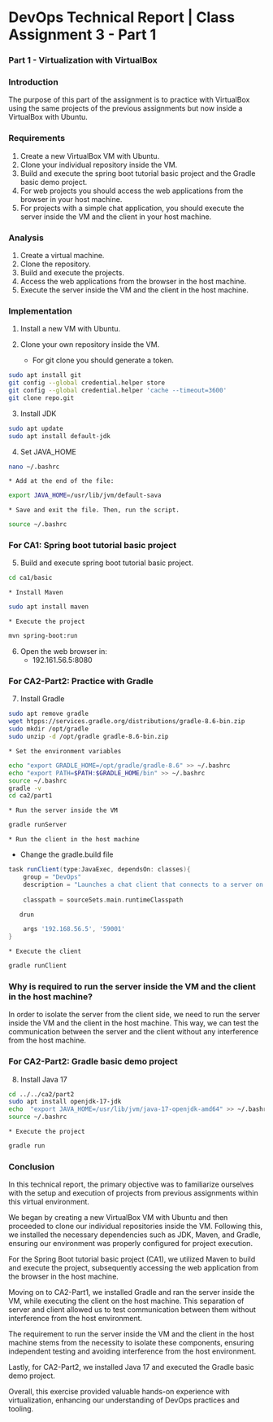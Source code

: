 # DevOps Technical Report | Class Assignment 3 - Part 1

### Part 1 - Virtualization with VirtualBox

### Introduction

The purpose of this part of the assignment is to practice with VirtualBox using the same projects of the previous assignments but now inside a VirtualBox with Ubuntu.

### Requirements
1. Create a new VirtualBox VM with Ubuntu.
2. Clone your individual repository inside the VM.
3. Build and execute the spring boot tutorial basic project and the Gradle basic demo project.
4. For web projects you should access the web applications from the browser in your host machine.
5. For projects with a simple chat application, you should execute the server inside the VM and the client in your host machine.

### Analysis
1. Create a virtual machine.
2. Clone the repository.
3. Build and execute the projects.
4. Access the web applications from the browser in the host machine.
5. Execute the server inside the VM and the client in the host machine.

### Implementation
1. Install a new VM with Ubuntu.

2. Clone your own repository inside the VM.
   * For git clone you should generate a token.

```bash
sudo apt install git
git config --global credential.helper store
git config --global credential.helper 'cache --timeout=3600'
git clone repo.git
```

3. Install JDK

```bash
sudo apt update
sudo apt install default-jdk
```
4. Set JAVA_HOME

```bash
nano ~/.bashrc
```
    * Add at the end of the file:
```bash
export JAVA_HOME=/usr/lib/jvm/default-sava
```
    * Save and exit the file. Then, run the script.
```bash
source ~/.bashrc
```
### For CA1: Spring boot tutorial basic project

5. Build and execute spring boot tutorial basic project.

```bash
cd ca1/basic
````
    * Install Maven
```bash
sudo apt install maven
```
    * Execute the project
```bash
mvn spring-boot:run
```

6. Open the web browser in:
    * 192.161.56.5:8080

### For CA2-Part2: Practice with Gradle

7. Install Gradle

```bash
sudo apt remove gradle
wget htpps://services.gradle.org/distributions/gradle-8.6-bin.zip
sudo mkdir /opt/gradle
sudo unzip -d /opt/gradle gradle-8.6-bin.zip
```
    * Set the environment variables
```bash
echo "export GRADLE_HOME=/opt/gradle/gradle-8.6" >> ~/.bashrc
echo "export PATH=$PATH:$GRADLE_HOME/bin" >> ~/.bashrc
source ~/.bashrc
gradle -v
cd ca2/part1
```
    * Run the server inside the VM
```bash
gradle runServer
```
    * Run the client in the host machine
* Change the gradle.build file
```gradle
task runClient(type:JavaExec, dependsOn: classes){
    group = "DevOps"
    description = "Launches a chat client that connects to a server on localhost:59001 "
  
    classpath = sourceSets.main.runtimeClasspath

   drun

    args '192.168.56.5', '59001'
}
```
    * Execute the client
```bash
gradle runClient
```

### Why is required to run the server inside the VM and the client in the host machine?

In order to isolate the server from the client side, we need to run the server inside the VM and the client in the host machine. This way, we can test the communication between the server and the client without any interference from the host machine.

### For CA2-Part2: Gradle basic demo project

8. Install Java 17
    
```bash
cd ../../ca2/part2
sudo apt install openjdk-17-jdk
echo  "export JAVA_HOME=/usr/lib/jvm/java-17-openjdk-amd64" >> ~/.bashrc
source ~/.bashrc
```
    * Execute the project
```bash
gradle run
``` 

### Conclusion
In this technical report, the primary objective was to familiarize ourselves with the setup and execution of projects from previous assignments within this virtual environment.

We began by creating a new VirtualBox VM with Ubuntu and then proceeded to clone our individual repositories inside the VM. Following this, we installed the necessary dependencies such as JDK, Maven, and Gradle, ensuring our environment was properly configured for project execution.

For the Spring Boot tutorial basic project (CA1), we utilized Maven to build and execute the project, subsequently accessing the web application from the browser in the host machine.

Moving on to CA2-Part1, we installed Gradle and ran the server inside the VM, while executing the client on the host machine. This separation of server and client allowed us to test communication between them without interference from the host environment.

The requirement to run the server inside the VM and the client in the host machine stems from the necessity to isolate these components, ensuring independent testing and avoiding interference from the host environment.

Lastly, for CA2-Part2, we installed Java 17 and executed the Gradle basic demo project.

Overall, this exercise provided valuable hands-on experience with virtualization, enhancing our understanding of DevOps practices and tooling.









